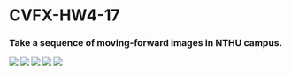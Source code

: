 # CVFX-HW4-17
### Take a sequence of moving-forward images in NTHU campus.
![](high/0.JPG) ![](high/1.JPG) ![](high/2.JPG)
![](high/3.JPG) ![](high/4.JPG)
